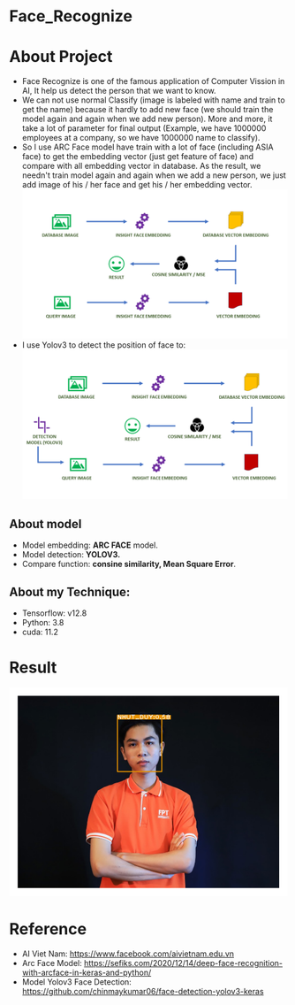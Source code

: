 # Face_Recognize
# About Project
- Face Recognize is one of the famous application of Computer Vission in AI, It help us detect the person that we want to know.
- We can not use normal Classify (image is labeled with name and train to get the name) because it hardly to add new face (we should train the model again and again when we add new person). More and more, it take a lot of parameter for final output (Example, we have 1000000 employees at a company, so we have 1000000 name to classify).
- So I use ARC Face model have train with a lot of face (including ASIA face) to get the embedding vector (just get feature of face) and compare with all embedding vector in database. As the result, we needn't train model again and again when we add a new person, we just add image of his / her face and get his / her embedding vector.
![alt text](https://github.com/duytran1332002/Face_Recognize/blob/main/image1.PNG?raw=true)
- I use Yolov3 to detect the position of face to:
![alt text](https://github.com/duytran1332002/Face_Recognize/blob/main/image2.PNG?raw=true)
## About model
- Model embedding: **ARC FACE** model.
- Model detection: **YOLOV3.**
- Compare function: **consine similarity, Mean Square Error**.
## About my Technique:
- Tensorflow: v12.8
- Python: 3.8
- cuda: 11.2
# Result
![alt text](https://github.com/duytran1332002/Face_Recognize/blob/main/result.png?raw=true)
# Reference
- AI Viet Nam: https://www.facebook.com/aivietnam.edu.vn
- Arc Face Model: https://sefiks.com/2020/12/14/deep-face-recognition-with-arcface-in-keras-and-python/
- Model Yolov3 Face Detection: https://github.com/chinmaykumar06/face-detection-yolov3-keras
